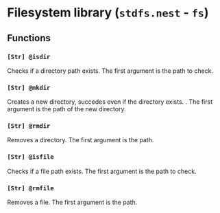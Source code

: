 # Filesystem library (`stdfs.nest` - `fs`)

## Functions

### `[Str] @isdir`

Checks if a directory path exists. The first argument is the path to check.

### `[Str] @mkdir`

Creates a new directory, succedes even if the directory exists. . The first
argument is the path of the new directory.

### `[Str] @rmdir`

Removes a directory. The first argument is the path.

### `[Str] @isfile`

Checks if a file path exists. The first argument is the path to check.

### `[Str] @rmfile`

Removes a file. The first argument is the path.
